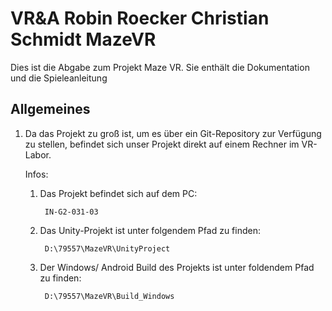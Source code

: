 # VR&A Robin Roecker Christian Schmidt MazeVR
 Dies ist die Abgabe zum Projekt Maze VR. Sie enthält die Dokumentation und die Spieleanleitung

## Allgemeines
1. Da das Projekt zu groß ist, um es über ein Git-Repository zur Verfügung zu stellen, befindet sich unser Projekt direkt auf einem Rechner im VR-Labor.

    Infos:
    1. Das Projekt befindet sich auf dem PC: 
                            
            IN-G2-031-03
    2. Das Unity-Projekt ist unter folgendem Pfad zu finden: 
    
            D:\79557\MazeVR\UnityProject
    3. Der Windows/ Android Build des Projekts ist unter foldendem Pfad zu finden: 
    
            D:\79557\MazeVR\Build_Windows
